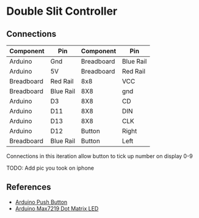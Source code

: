 # Double Slit Controller

## Connections

| Component | Pin | Component | Pin |
| --- | --- | --- | --- |
| Arduino | Gnd | Breadboard | Blue Rail |
| Arduino | 5V | Breadboard | Red Rail |
| Breadboard | Red Rail | 8x8 | VCC |
| Breadboard | Blue Rail | 8X8 | gnd |
| Arduino | D3 | 8X8 | CD |
| Arduino | D11 | 8X8 | DIN | 
| Arduino | D13 | 8X8 | CLK |
| Arduino | D12 | Button | Right |
| Breadboard | Blue Rail | Button | Left |

Connections in this iteration allow button to tick up number on display 0-9

TODO: Add pic you took on iphone 

## References

- [Arduino Push Button](https://roboticsbackend.com/arduino-push-button-tutorial/)
- [Arduino Max7219 Dot Matrix LED](https://www.makerguides.com/max7219-led-dot-matrix-display-arduino-tutorial/)
